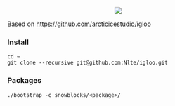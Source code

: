 <p align="center"><img src="https://raw.githubusercontent.com/arcticicestudio/igloo/master/assets/igloo-logo-banner.svg?sanitize=true"/></p>

Based on https://github.com/arcticicestudio/igloo

### Install

```
cd ~
git clone --recursive git@github.com:Nlte/igloo.git
```

### Packages
`./bootstrap -c snowblocks/<package>/`
